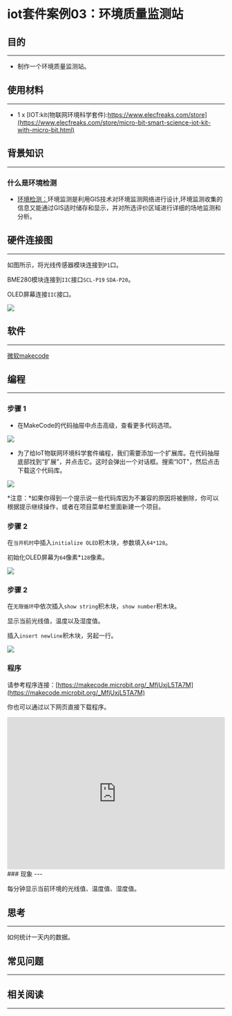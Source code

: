 # iot套件案例03：环境质量监测站

## 目的
---

- 制作一个环境质量监测站。

## 使用材料
---
- 1 x [IOT:kit(物联网环境科学套件):https://www.elecfreaks.com/store](https://www.elecfreaks.com/store/micro-bit-smart-science-iot-kit-with-micro-bit.html)

## 背景知识
---
### 什么是环境检测

- [环境检测：]()环境监测是利用GIS技术对环境监测网络进行设计,环境监测收集的信息又能通过GIS适时储存和显示，并对所选评价区域进行详细的场地监测和分析。

## 硬件连接图
---

如图所示，将光线传感器模块连接到`P1`口。

BME280模块连接到`IIC`接口`SCL-P19` `SDA-P20`。

OLED屏幕连接`IIC`接口。 

![](./images/case_03_01.png)

## 软件
---

[微软makecode](https://makecode.microbit.org/#)

## 编程
---

### 步骤 1
- 在MakeCode的代码抽屉中点击高级，查看更多代码选项。

![](./images/iot_bit_11.png)

- 为了给IoT物联网环境科学套件编程，我们需要添加一个扩展库。在代码抽屉底部找到“扩展”，并点击它。这时会弹出一个对话框。搜索“IOT"，然后点击下载这个代码库。

![](./images/iot_bit_12.png)

*注意：*如果你得到一个提示说一些代码库因为不兼容的原因将被删除，你可以根据提示继续操作，或者在项目菜单栏里面新建一个项目。

### 步骤 2

在`当开机时`中插入`initialize OLED`积木块，参数填入`64*128`。

初始化OLED屏幕为`64`像素*`128`像素。

![](./images/case_03_02.png)

### 步骤 2

在`无限循环`中依次插入`show string`积木块，`show number`积木块。

显示当前光线值，温度以及湿度值。

插入`insert newline`积木块，另起一行。

![](./images/case_03_03.png)

### 程序

请参考程序连接：[https://makecode.microbit.org/_MfjUxjL5TA7M](https://makecode.microbit.org/_MfjUxjL5TA7M)

你也可以通过以下网页直接下载程序。

<div style="position:relative;height:0;padding-bottom:70%;overflow:hidden;"><iframe style="position:absolute;top:0;left:0;width:100%;height:100%;" src="https://makecode.microbit.org/#pub:_MfjUxjL5TA7M" frameborder="0" sandbox="allow-popups allow-forms allow-scripts allow-same-origin"></iframe></div>  
### 现象
---

每分钟显示当前环境的光线值、温度值、湿度值。

## 思考
---

如何统计一天内的数据。

## 常见问题
---

## 相关阅读  
---
